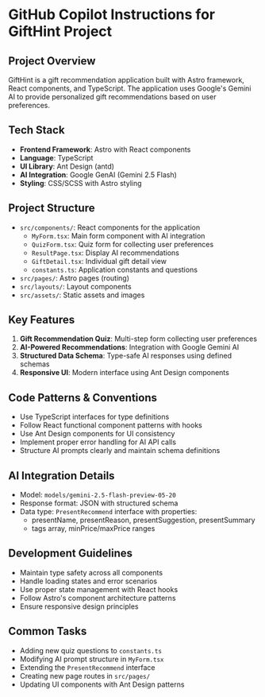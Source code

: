 # GitHub Copilot Instructions for GiftHint Project

## Project Overview
GiftHint is a gift recommendation application built with Astro framework, React components, and TypeScript. The application uses Google's Gemini AI to provide personalized gift recommendations based on user preferences.

## Tech Stack
- **Frontend Framework**: Astro with React components
- **Language**: TypeScript
- **UI Library**: Ant Design (antd)
- **AI Integration**: Google GenAI (Gemini 2.5 Flash)
- **Styling**: CSS/SCSS with Astro styling

## Project Structure
- `src/components/`: React components for the application
  - `MyForm.tsx`: Main form component with AI integration
  - `QuizForm.tsx`: Quiz form for collecting user preferences
  - `ResultPage.tsx`: Display AI recommendations
  - `GiftDetail.tsx`: Individual gift detail view
  - `constants.ts`: Application constants and questions
- `src/pages/`: Astro pages (routing)
- `src/layouts/`: Layout components
- `src/assets/`: Static assets and images

## Key Features
1. **Gift Recommendation Quiz**: Multi-step form collecting user preferences
2. **AI-Powered Recommendations**: Integration with Google Gemini AI
3. **Structured Data Schema**: Type-safe AI responses using defined schemas
4. **Responsive UI**: Modern interface using Ant Design components

## Code Patterns & Conventions
- Use TypeScript interfaces for type definitions
- Follow React functional component patterns with hooks
- Use Ant Design components for UI consistency
- Implement proper error handling for AI API calls
- Structure AI prompts clearly and maintain schema definitions

## AI Integration Details
- Model: `models/gemini-2.5-flash-preview-05-20`
- Response format: JSON with structured schema
- Data type: `PresentRecommend` interface with properties:
  - presentName, presentReason, presentSuggestion, presentSummary
  - tags array, minPrice/maxPrice ranges

## Development Guidelines
- Maintain type safety across all components
- Handle loading states and error scenarios
- Use proper state management with React hooks
- Follow Astro's component architecture patterns
- Ensure responsive design principles

## Common Tasks
- Adding new quiz questions to `constants.ts`
- Modifying AI prompt structure in `MyForm.tsx`
- Extending the `PresentRecommend` interface
- Creating new page routes in `src/pages/`
- Updating UI components with Ant Design patterns
